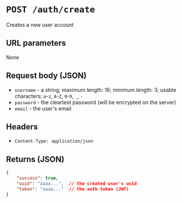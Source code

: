 # `POST /auth/create`

Creates a new user account

## URL parameters
None

## Request body (JSON)
- `username` - a string; maximum length: 16; minimum length: 3; usable characters: `a`-`z`, `A`-`Z`, `0`-`9`, `_`, `-`
- `password` - the cleartext password (will be encrypted on the server)
- `email` - the user's email

## Headers
- `Content-Type: application/json`

## Returns (JSON)
```json
{
	"success": true,
	"uuid": "aaaa...",  // the created user's uuid
	"token": "aaaa..."  // the auth token (JWT)
}
```
